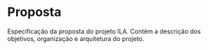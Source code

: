 # Proposta
Especificação da proposta do projeto ILA. Contém a descrição dos objetivos, organização e arquitetura do projeto.
